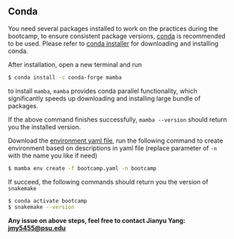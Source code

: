 
## Conda

You need several packages installed to work on the practices during the bootcamp, to ensure consistent package versions, [conda](https://docs.conda.io/en/latest/) is recommended to be used. Please refer to [conda installer](https://docs.conda.io/en/latest/miniconda.html) for downloading and installing conda.

After installation, open a new terminal and run

```bash
$ conda install -c conda-forge mamba
```

to install `mamba`, `mamba` provides conda parallel functionality, which significantly speeds up downloading and installing large bundle of packages.

If the above command finishes successfully, `mamba --version` should return you the installed version.

Download the [environment yaml file](https://raw.githubusercontent.com/yztxwd/bootcamp-central/master/web/archives/2022/setup/bootcamp.yaml), run the following command to create environment based on descriptions in yaml file (replace parameter of `-n` with the name you like if need)

```bash
$ mamba env create -f bootcamp.yaml -n bootcamp
```

If succeed, the following commands should return you the version of `snakemake`

```bash
$ conda activate bootcamp
$ snakemake --version
```

**Any issue on above steps, feel free to contact Jianyu Yang: jmy5455@psu.edu**